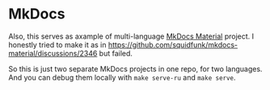 # MkDocs

Also, this serves as axample of multi-language [MkDocs Material](https://squidfunk.github.io/mkdocs-material/) project.
I honestly tried to make it as in https://github.com/squidfunk/mkdocs-material/discussions/2346
but failed.

So this is just two separate MkDocs projects in one repo, for two languages.
And you can debug them locally with `make serve-ru` and `make serve`.
